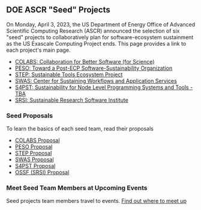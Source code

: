 ## DOE ASCR "Seed" Projects

On Monday, April 3, 2023, the US Department of Energy Office of Advanced Scientific Computing Research (ASCR) announced the selection of six "seed" projects to collaboratively plan for software-ecosystem sustainment as the US Exascale Computing Project ends.  This page provides a link to each project's main page.

- [COLABS: Collaboration for Better Software (for Science)](https://colabs-science.github.io/)
- [PESO: Toward a Post-ECP Software-Sustainability Organization](PESO.md)
- [STEP: Sustainable Tools Ecosystem Project](https://ascr-step.org/)
- [SWAS: Center for Sustaining Workflows and Application Services](https://swas.center/)
- [S4PST: Sustainability for Node Level Programming Systems and Tools - TBA]()
- [SRSI: Sustainable Research Software Institute](https://software4science.org)

### Seed Proposals

To learn the basics of each seed team, read their proposals

- [COLABS Proposal](files/COLABS-Proposal.pdf)
- [PESO Proposal](files/PESO-Proposal.pdf)
- [STEP Proposal](files/STEP-Proposal.pdf)
- [SWAS Proposal](files/WAS-Proposal.pdf)
- [S4PST Proposal](files/S4PST-Proposal.pdf)
- [OSSF (SRSI) Proposal](files/OSSF-Proposal.pdf)

### Meet Seed Team Members at Upcoming Events

Seed projects team members travel to events. [Find out where to meet up](SeedsAtEvents.md)

